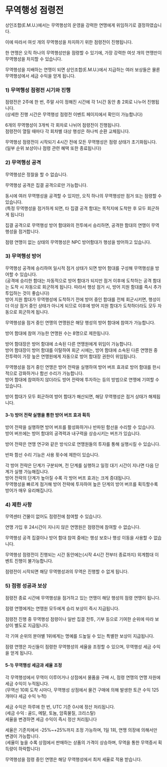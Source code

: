 # 무역행성 점령전

상인조합(E.M.U.)에서는 무역행성의 운영을 강력한 연맹에게 위임하기로 결정하였습니다.

이에 따라서 여섯 개의 무역행성을 차지하기 위한 점령전이 진행됩니다.

한 연맹은 오직 하나의 무역행성만을 점령할 수 있기에, 가장 강력한 여섯 개의 연맹만이 무역행성을 차지할 수 있습니다.

무역행성을 지배하는 연맹이 되면 상인조합(E.M.U.)에서 지급하는 여러 보상들은 물론 무역행성에서 세금 수익을 얻게 됩니다.


### 1) 무역행성 점령전 시기와 진행

점령전은 2주에 한 번, 주말 사이 정해진 시간에 각 1시간 동안 총 2회로 나누어 진행됩니다.<br>
(상세한 진행 시간은 무역행성 점령전 이벤트 페이지에서 확인이 가능합니다)

6개의 무역행성이 3개씩 각 회차로 나뉘어 점령전이 진행됩니다.<br>
점령전이 열릴 때마다 각 회차별 대상 행성은 하나씩 순환 교체됩니다.

무역행성 점령전이 시작되기 4시간 전에 모든 무역행성은 점령 상태가 초기화됩니다.<br>
(일부 순위 보상이나 점령 관련 혜택 또한 종료됩니다)


### 2) 무역행성 공격

무역행성은 정찰을 할 수 없습니다.

무역행성 공격은 집결 공격으로만 가능합니다.

동시에 여러 무역행성을 공격할 수 있지만, 오직 하나의 무역행성만 점거 또는 점령할 수 있습니다.<br>
(특정 무역행성을 점거하게 되면, 타 집결 공격 함대는 목적지에 도착한 후 모두 회군하게 됩니다)

집결 공격으로 무역행성 방어 함대와의 전투에서 승리하면, 공격한 함대의 연맹이 무역행성을 점거합니다.

점령 연맹이 없는 상태의 무역행성은 NPC 방어함대가 행성을 방어하고 있습니다.


### 3) 무역행성 방어

무역행성 공격에 승리하여 일시적 점거 상태가 되면 방어 함대를 구성해 무역행성을 방어할 수 있습니다.<br>
(공격에 승리한 함대는 자동적으로 방어 함대가 되지만 점거 이후에 도착하는 공격 함대는 도착 시 자동으로 회군하게 됩니다. 따라서 행성 점거 시, 방어 지원 함대를 즉시 추가 투입하는 것이 좋습니다)<br>
방어 지원 함대가 무역행성에 도착하기 전에 방어 중인 함대를 전체 회군시키면, 행성이 더 이상 점거 중인 상태가 아니게 되므로 이후에 방어 지원 함대가 도착하더라도 모두 자동으로 회군하게 됩니다.

무역행성을 점거 중인 연맹의 연맹원은 해당 행성의 방어 함대에 참여가 가능합니다.

방어 함대에 참여 가능한 연맹원 수는 8명으로 제한됩니다.

방어 함대장은 방어 함대에 소속된 다른 연맹원에게 위임이 가능합니다.<br>
방어 함대장이 방어 함대를 이탈하여 회군 시에는, 방어 함대에 소속된 다른 연맹원 중 전투력이 가장 높은 연맹원에게 자동으로 방어 함대장 권한이 위임됩니다.

무역행성을 점거 중인 연맹은 방어 전략을 실행하여 방어 버프 효과로 방어 함대를 한시적으로 강화하거나 함선 수리가 가능합니다.<br>
방어 함대에 참여하지 않더라도 방어 전략에 투자하는 등의 방법으로 연맹에 기여할 수 있습니다.

방어 함대가 모두 회군하여 방어 함대가 해산되면, 해당 무역행성은 점거 상태가 해제됩니다.


#### 3-1) 방어 전략 실행을 통한 방어 버프 효과 획득

방어 전략을 실행하면 방어 버프를 활성화하거나 반파된 함선을 수리할 수 있습니다.<br>
방어 버프에는 방어 함대의 공격력과 내구력을 상승시키는 버프가 있습니다.

방어 전략은 연맹 연구와 같은 방식으로 연맹원들의 투자를 통해 실행시킬 수 있습니다.

반파 함선 수리 기능은 사용 횟수에 제한이 있습니다.

각 방어 전략은 단계가 구분되며, 전 단계를 실행하고 일정 대기 시간이 지나면 다음 단계가 실행 가능해집니다.<br>
방어 전략의 단계가 높아질 수록 각 방어 버프 효과는 크게 증대됩니다.<br>
무역행성을 빠르게 점거해 방어 전략에 투자하여 높은 단계의 방어 버프를 획득할수록 방어가 매우 유리해집니다.


### 4) 제한 사항

무역센터 건물이 없어도 점령전에 참여할 수 있습니다.

연맹 가입 후 24시간이 지나지 않은 연맹원은 점령전에 참여할 수 없습니다.

무역행성 공격 집결이나 방어 함대 참여 중에는 행성 보호나 행성 이동을 사용할 수 없습니다.

무역행성 점령전이 진행되는 시간 동안에는(시작 4시간 전부터 종료까지) 외계함대 이벤트 진행이 불가능합니다.

점령전이 시작되면 해당 무역행성과의 무역은 진행할 수 없게 됩니다.


### 5) 점령 성공과 보상

점령전 종료 시간에 무역행성을 점거하고 있는 연맹이 해당 행성의 점령 연맹이 됩니다.

점령 연맹에게는 연맹원 모두에게 승리 보상이 즉시 지급됩니다.

점령전 진행 중 무역행성 점령이나 일반 집결 전투, 기부 등으로 기여한 순위에 따라 보상이 별도로 지급됩니다.

각 기여 순위의 분야별 1위에게는 명예를 드높일 수 있는 특별한 보상이 지급됩니다.

점령 연맹은 자신들이 점령한 무역행성의 세율을 조정할 수 있으며, 무역행성 세금 수익을 얻게 됩니다.


#### 5-1) 무역행성 세금과 세율 조정

각 무역행성에서 무역이 이루어거나 상점에서 물품을 구매 시, 점령 연맹의 연맹 자원에 세금 수익이 누적됩니다.<br>
(무역선 10회 도착 시마다, 무역행성 상점에서 물건 구매에 의해 발생한 토큰 수익 125개마다 세금 수익 누적)

세금 수익은 하루에 한 번, UTC 기준 0시에 정산 처리됩니다.<br>
(세금 수익 : 골드, 메탈, 토늄, 암흑물질, 크리스탈)<br>
세율을 변경하면 세금 수익이 즉시 정산 처리됩니다<br>

세율은 기준치에서 -25%~+25%까지 조정 가능하며, 1일 1회, 연맹 의장에 의해서만 변경이 가능합니다.<br>
(세율이 높을 수록 상점에서 판매하는 상품의 가격이 상승하며, 무역을 통한 무역증서 획득량이 하락합니다)

무역행성을 점령 중인 연맹은 해당 무역행성에서 최저 세율로 적용 받습니다.

<br>
